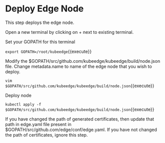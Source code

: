 # Deploy Edge Node

This step deploys the edge node.

Open a new terminal by clicking on + next to existing terminal.

Set your GOPATH for this terminal

`export GOPATH=/root/kubeedge`{{execute}}

Modify the $GOPATH/src/github.com/kubeedge/kubeedge/build/node.json file. 
Change metadata.name to name of the edge node that you wish to deploy.

`vim $GOPATH/src/github.com/kubeedge/kubeedge/build/node.json`{{execute}}

Deploy node

`kubectl apply -f $GOPATH/src/github.com/kubeedge/kubeedge/build/node.json`{{execute}}

If you have changed the path of generated certificates,
then update that path in edge.yaml file present in
$GOPATH/src/github.com/edge/conf/edge.yaml.
If you have not changed the path of certificates, ignore this step.
